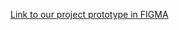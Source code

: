 [Link to our project prototype in FIGMA](https://www.figma.com/file/pJ4UvOIcfAGckiTrvAciqp/Untitled?node-id=0%3A1)
